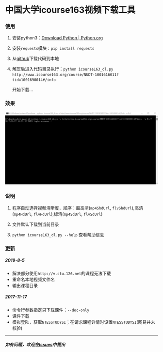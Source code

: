 # 中国大学icourse163视频下载工具


### 使用
1. 安装python3：[Download Python | Python.org](https://www.python.org/downloads/)

2. 安装`requests`模块：`pip install requests`

3. 从[github](https://github.com/Lovecanon/cn_mooc_dl)下载代码到本地

4. 解压后进入代码目录执行：`python icourse163_dl.py http://www.icourse163.org/course/NUDT-1001616011?tid=1001690014#/info`

    开始下载...

### 效果
![image](https://github.com/Lovecanon/cn_mooc_dl/raw/master/capture/downloading.gif)

### 说明
1. 程序自动选择视频清晰度，顺序：超高清(`mp4ShdUrl`, `flvShdUrl`),高清(`mp4HdUrl`, `flvHdUrl`),标清(`mp4SdUrl`, `flvSdUrl`)

2. 文件默认下载到当前目录

3. `python icourse163_dl.py --help` 查看帮助信息


### 更新
##### 2019-8-5
* 解决部分使用`http://v.stu.126.net`的课程无法下载
* 重命名本地视频文件名
* 输出课程目录

##### 2017-11-17
* 命令行参数指定只下载课件：`--doc-only`
* 课件下载
* 模拟登陆，获取`NTESSTUDYSI`；在请求课程详情时设置`NTESSTUDYSI`(网易并未校验)


***

##### 如有问题，欢迎在[issues](https://github.com/Lovecanon/cn_mooc_dl/issues)中提出






